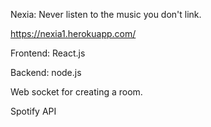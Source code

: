 Nexia: 
Never listen to the music you don't link.

https://nexia1.herokuapp.com/

Frontend: React.js

Backend: node.js

Web socket for creating a room.

Spotify API

